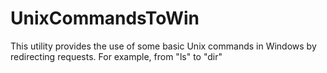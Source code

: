 # UnixCommandsToWin
This utility provides the use of some basic Unix commands in Windows by redirecting requests. For example, from "ls" to "dir"
